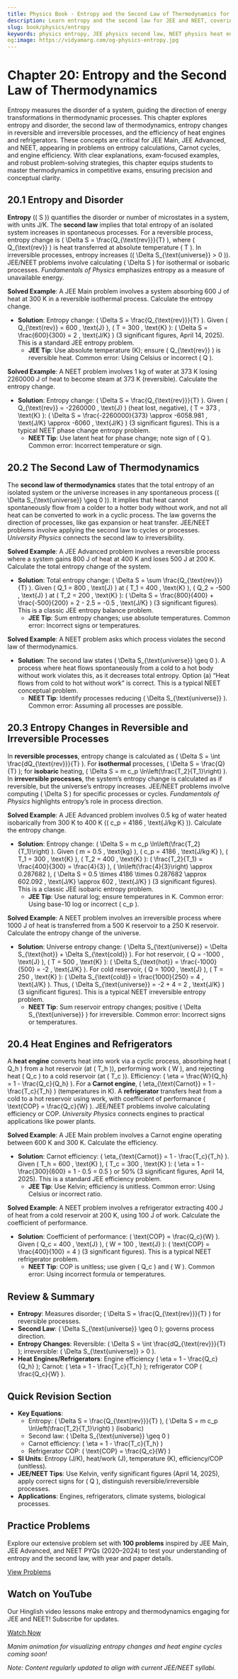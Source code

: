 ```yaml
---
title: Physics Book - Entropy and the Second Law of Thermodynamics for JEE & NEET
description: Learn entropy and the second law for JEE and NEET, covering disorder, thermodynamic processes, and heat engines, with practice MCQs.
slug: book/physics/entropy
keywords: physics entropy, JEE physics second law, NEET physics heat engines, thermodynamic processes
og:image: https://vidyamarg.com/og-physics-entropy.jpg
---
```


# Chapter 20: Entropy and the Second Law of Thermodynamics

Entropy measures the disorder of a system, guiding the direction of energy transformations in thermodynamic processes. This chapter explores entropy and disorder, the second law of thermodynamics, entropy changes in reversible and irreversible processes, and the efficiency of heat engines and refrigerators. These concepts are critical for JEE Main, JEE Advanced, and NEET, appearing in problems on entropy calculations, Carnot cycles, and engine efficiency. With clear explanations, exam-focused examples, and robust problem-solving strategies, this chapter equips students to master thermodynamics in competitive exams, ensuring precision and conceptual clarity.

## 20.1 Entropy and Disorder

**Entropy** (\( S \)) quantifies the disorder or number of microstates in a system, with units J/K. The **second law** implies that total entropy of an isolated system increases in spontaneous processes. For a reversible process, entropy change is \( \Delta S = \frac{Q_{\text{rev}}}{T} \), where \( Q_{\text{rev}} \) is heat transferred at absolute temperature \( T \). In irreversible processes, entropy increases (\( \Delta S_{\text{universe}} > 0 \)). JEE/NEET problems involve calculating \( \Delta S \) for isothermal or isobaric processes. *Fundamentals of Physics* emphasizes entropy as a measure of unavailable energy.

**Solved Example**: A JEE Main problem involves a system absorbing 600 J of heat at 300 K in a reversible isothermal process. Calculate the entropy change.
- **Solution**: Entropy change: \( \Delta S = \frac{Q_{\text{rev}}}{T} \). Given \( Q_{\text{rev}} = 600 \, \text{J} \), \( T = 300 \, \text{K} \): \( \Delta S = \frac{600}{300} = 2 \, \text{J/K} \) (3 significant figures, April 14, 2025). This is a standard JEE entropy problem.
  - **JEE Tip**: Use absolute temperature (K); ensure \( Q_{\text{rev}} \) is reversible heat. Common error: Using Celsius or incorrect \( Q \).

**Solved Example**: A NEET problem involves 1 kg of water at 373 K losing 2260000 J of heat to become steam at 373 K (reversible). Calculate the entropy change.
- **Solution**: Entropy change: \( \Delta S = \frac{Q_{\text{rev}}}{T} \). Given \( Q_{\text{rev}} = -2260000 \, \text{J} \) (heat lost, negative), \( T = 373 \, \text{K} \): \( \Delta S = \frac{-2260000}{373} \approx -6058.981 \, \text{J/K} \approx -6060 \, \text{J/K} \) (3 significant figures). This is a typical NEET phase change entropy problem.
  - **NEET Tip**: Use latent heat for phase change; note sign of \( Q \). Common error: Incorrect temperature or sign.

## 20.2 The Second Law of Thermodynamics

The **second law of thermodynamics** states that the total entropy of an isolated system or the universe increases in any spontaneous process (\( \Delta S_{\text{universe}} \geq 0 \)). It implies that heat cannot spontaneously flow from a colder to a hotter body without work, and not all heat can be converted to work in a cyclic process. The law governs the direction of processes, like gas expansion or heat transfer. JEE/NEET problems involve applying the second law to cycles or processes. *University Physics* connects the second law to irreversibility.

**Solved Example**: A JEE Advanced problem involves a reversible process where a system gains 800 J of heat at 400 K and loses 500 J at 200 K. Calculate the total entropy change of the system.
- **Solution**: Total entropy change: \( \Delta S = \sum \frac{Q_{\text{rev}}}{T} \). Given \( Q_1 = 800 \, \text{J} \) at \( T_1 = 400 \, \text{K} \), \( Q_2 = -500 \, \text{J} \) at \( T_2 = 200 \, \text{K} \): \( \Delta S = \frac{800}{400} + \frac{-500}{200} = 2 - 2.5 = -0.5 \, \text{J/K} \) (3 significant figures). This is a classic JEE entropy balance problem.
  - **JEE Tip**: Sum entropy changes; use absolute temperatures. Common error: Incorrect signs or temperatures.

**Solved Example**: A NEET problem asks which process violates the second law of thermodynamics.
- **Solution**: The second law states \( \Delta S_{\text{universe}} \geq 0 \). A process where heat flows spontaneously from a cold to a hot body without work violates this, as it decreases total entropy. Option (a) “Heat flows from cold to hot without work” is correct. This is a typical NEET conceptual problem.
  - **NEET Tip**: Identify processes reducing \( \Delta S_{\text{universe}} \). Common error: Assuming all processes are possible.

## 20.3 Entropy Changes in Reversible and Irreversible Processes

In **reversible processes**, entropy change is calculated as \( \Delta S = \int \frac{dQ_{\text{rev}}}{T} \). For **isothermal** processes, \( \Delta S = \frac{Q}{T} \); for **isobaric** heating, \( \Delta S = m c_p \ln\left(\frac{T_2}{T_1}\right) \). In **irreversible processes**, the system’s entropy change is calculated as if reversible, but the universe’s entropy increases. JEE/NEET problems involve computing \( \Delta S \) for specific processes or cycles. *Fundamentals of Physics* highlights entropy’s role in process direction.

**Solved Example**: A JEE Advanced problem involves 0.5 kg of water heated isobarically from 300 K to 400 K (\( c_p = 4186 \, \text{J/kg·K} \)). Calculate the entropy change.
- **Solution**: Entropy change: \( \Delta S = m c_p \ln\left(\frac{T_2}{T_1}\right) \). Given \( m = 0.5 \, \text{kg} \), \( c_p = 4186 \, \text{J/kg·K} \), \( T_1 = 300 \, \text{K} \), \( T_2 = 400 \, \text{K} \): \( \frac{T_2}{T_1} = \frac{400}{300} = \frac{4}{3} \), \( \ln\left(\frac{4}{3}\right) \approx 0.287682 \), \( \Delta S = 0.5 \times 4186 \times 0.287682 \approx 602.092 \, \text{J/K} \approx 602 \, \text{J/K} \) (3 significant figures). This is a classic JEE isobaric entropy problem.
  - **JEE Tip**: Use natural log; ensure temperatures in K. Common error: Using base-10 log or incorrect \( c_p \).

**Solved Example**: A NEET problem involves an irreversible process where 1000 J of heat is transferred from a 500 K reservoir to a 250 K reservoir. Calculate the entropy change of the universe.
- **Solution**: Universe entropy change: \( \Delta S_{\text{universe}} = \Delta S_{\text{hot}} + \Delta S_{\text{cold}} \). For hot reservoir, \( Q = -1000 \, \text{J} \), \( T = 500 \, \text{K} \): \( \Delta S_{\text{hot}} = \frac{-1000}{500} = -2 \, \text{J/K} \). For cold reservoir, \( Q = 1000 \, \text{J} \), \( T = 250 \, \text{K} \): \( \Delta S_{\text{cold}} = \frac{1000}{250} = 4 \, \text{J/K} \). Thus, \( \Delta S_{\text{universe}} = -2 + 4 = 2 \, \text{J/K} \) (3 significant figures). This is a typical NEET irreversible entropy problem.
  - **NEET Tip**: Sum reservoir entropy changes; positive \( \Delta S_{\text{universe}} \) for irreversible. Common error: Incorrect signs or temperatures.

## 20.4 Heat Engines and Refrigerators

A **heat engine** converts heat into work via a cyclic process, absorbing heat \( Q_h \) from a hot reservoir (at \( T_h \)), performing work \( W \), and rejecting heat \( Q_c \) to a cold reservoir (at \( T_c \)). Efficiency: \( \eta = \frac{W}{Q_h} = 1 - \frac{Q_c}{Q_h} \). For a **Carnot engine**, \( \eta_{\text{Carnot}} = 1 - \frac{T_c}{T_h} \) (temperatures in K). A **refrigerator** transfers heat from a cold to a hot reservoir using work, with coefficient of performance \( \text{COP} = \frac{Q_c}{W} \). JEE/NEET problems involve calculating efficiency or COP. *University Physics* connects engines to practical applications like power plants.

**Solved Example**: A JEE Main problem involves a Carnot engine operating between 600 K and 300 K. Calculate the efficiency.
- **Solution**: Carnot efficiency: \( \eta_{\text{Carnot}} = 1 - \frac{T_c}{T_h} \). Given \( T_h = 600 \, \text{K} \), \( T_c = 300 \, \text{K} \): \( \eta = 1 - \frac{300}{600} = 1 - 0.5 = 0.5 \) or 50% (3 significant figures, April 14, 2025). This is a standard JEE efficiency problem.
  - **JEE Tip**: Use Kelvin; efficiency is unitless. Common error: Using Celsius or incorrect ratio.

**Solved Example**: A NEET problem involves a refrigerator extracting 400 J of heat from a cold reservoir at 200 K, using 100 J of work. Calculate the coefficient of performance.
- **Solution**: Coefficient of performance: \( \text{COP} = \frac{Q_c}{W} \). Given \( Q_c = 400 \, \text{J} \), \( W = 100 \, \text{J} \): \( \text{COP} = \frac{400}{100} = 4 \) (3 significant figures). This is a typical NEET refrigerator problem.
  - **NEET Tip**: COP is unitless; use given \( Q_c \) and \( W \). Common error: Using incorrect formula or temperatures.

## Review & Summary
- **Entropy**: Measures disorder; \( \Delta S = \frac{Q_{\text{rev}}}{T} \) for reversible processes.
- **Second Law**: \( \Delta S_{\text{universe}} \geq 0 \); governs process direction.
- **Entropy Changes**: Reversible: \( \Delta S = \int \frac{dQ_{\text{rev}}}{T} \); irreversible: \( \Delta S_{\text{universe}} > 0 \).
- **Heat Engines/Refrigerators**: Engine efficiency \( \eta = 1 - \frac{Q_c}{Q_h} \); Carnot: \( \eta = 1 - \frac{T_c}{T_h} \); refrigerator COP \( \frac{Q_c}{W} \).

## Quick Revision Section
- **Key Equations**:
  - Entropy: \( \Delta S = \frac{Q_{\text{rev}}}{T} \), \( \Delta S = m c_p \ln\left(\frac{T_2}{T_1}\right) \) (isobaric)
  - Second law: \( \Delta S_{\text{universe}} \geq 0 \)
  - Carnot efficiency: \( \eta = 1 - \frac{T_c}{T_h} \)
  - Refrigerator COP: \( \text{COP} = \frac{Q_c}{W} \)
- **SI Units**: Entropy (J/K), heat/work (J), temperature (K), efficiency/COP (unitless).
- **JEE/NEET Tips**: Use Kelvin, verify significant figures (April 14, 2025), apply correct signs for \( Q \), distinguish reversible/irreversible processes.
- **Applications**: Engines, refrigerators, climate systems, biological processes.

## Practice Problems
Explore our extensive problem set with **100 problems** inspired by JEE Main, JEE Advanced, and NEET PYQs (2020–2024) to test your understanding of entropy and the second law, with year and paper details.

[View Problems](./problems.md)

<!-- [View Solutions](/books/physics/entropy/solutions) -->

## Watch on YouTube
Our Hinglish video lessons make entropy and thermodynamics engaging for JEE and NEET! Subscribe for updates.

[Watch Now](https://www.youtube.com/@VidyaMargbyRaviShankar-w9u) <!-- Update with specific video link when available -->

*Manim animation for visualizing entropy changes and heat engine cycles coming soon!*

*Note: Content regularly updated to align with current JEE/NEET syllabi.*
